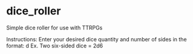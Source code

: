 # dice_roller
Simple dice roller for use with TTRPGs

Instructions:
  Enter your desired dice quantity and number of sides in the format: <QUANTITY>d<SIDES>
  Ex. Two six-sided dice = 2d6
